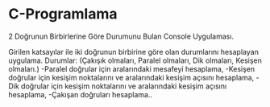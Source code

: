 # C-Programlama
2 Doğrunun Birbirlerine Göre Durumunu Bulan Console Uygulaması.

Girilen katsayılar ile iki doğrunun birbirine göre olan durumlarını hesaplayan uygulama. Durumlar:
(Çakışık olmaları, Paralel olmaları, Dik olmaları, Kesişen olmaları.)
-Paralel doğrular için aralarındaki mesafeyi hesaplama,
-Kesişen doğrular için kesişim noktalarını ve aralarındaki kesişim açısını hesaplama,
-Dik doğrular için kesişim noktalarını ve aralarındaki kesişim açısını hesaplama,
-Çakışan doğruları hesaplama..
